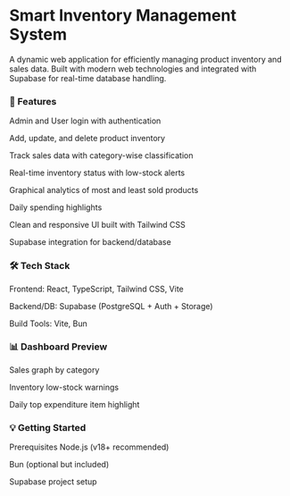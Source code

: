 <h1>Smart Inventory Management System</h1>
A dynamic web application for efficiently managing product inventory and sales data. Built with modern web technologies and integrated with Supabase for real-time database handling.

<h3>🚀 Features</h3>
Admin and User login with authentication

Add, update, and delete product inventory

Track sales data with category-wise classification

Real-time inventory status with low-stock alerts

Graphical analytics of most and least sold products

Daily spending highlights

Clean and responsive UI built with Tailwind CSS

Supabase integration for backend/database

<h3>🛠️ Tech Stack</h3>
Frontend: React, TypeScript, Tailwind CSS, Vite

Backend/DB: Supabase (PostgreSQL + Auth + Storage)

Build Tools: Vite, Bun

<h3>📊 Dashboard Preview</h3>
Sales graph by category

Inventory low-stock warnings

Daily top expenditure item highlight

<h3>💡 Getting Started</h3>
Prerequisites
Node.js (v18+ recommended)

Bun (optional but included)

Supabase project setup
